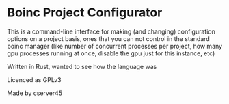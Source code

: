 # Boinc Project Configurator

This is a command-line interface for making (and changing) configuration options on a project basis, ones that you can not control in the standard boinc manager (like number of concurrent processes per project, how many gpu processes running at once, disable the gpu just for this instance, etc)

Written in Rust, wanted to see how the language was

Licenced as GPLv3

Made by cserver45